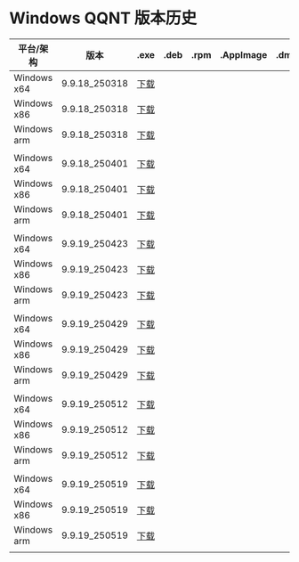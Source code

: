 # Windows QQNT 版本历史

| 平台/架构 | 版本 | .exe | .deb | .rpm | .AppImage | .dmg |
|---|---|---|---|---|---|---|
| Windows x64 | 9.9.18_250318 | [下载](https://dldir1.qq.com/qqfile/qq/QQNT/Windows/QQ_9.9.18_250318_x64_01.exe) |   |   |   |   |
| Windows x86 | 9.9.18_250318 | [下载](https://dldir1.qq.com/qqfile/qq/QQNT/Windows/QQ_9.9.18_250318_x86_01.exe) |   |   |   |   |
| Windows arm | 9.9.18_250318 | [下载](https://dldir1.qq.com/qqfile/qq/QQNT/Windows/QQ_9.9.18_250318_arm64_01.exe) |   |   |   |   |
|   |   |   |   |   |   |   |
| Windows x64 | 9.9.18_250401 | [下载](https://dldir1.qq.com/qqfile/qq/QQNT/Windows/QQ_9.9.18_250401_x64_01.exe) |   |   |   |   |
| Windows x86 | 9.9.18_250401 | [下载](https://dldir1.qq.com/qqfile/qq/QQNT/Windows/QQ_9.9.18_250401_x86_01.exe) |   |   |   |   |
| Windows arm | 9.9.18_250401 | [下载](https://dldir1.qq.com/qqfile/qq/QQNT/Windows/QQ_9.9.18_250401_arm64_01.exe) |   |   |   |   |
|   |   |   |   |   |   |   |
| Windows x64 | 9.9.19_250423 | [下载](https://dldir1.qq.com/qqfile/qq/QQNT/Windows/QQ_9.9.19_250423_x64_01.exe) |   |   |   |   |
| Windows x86 | 9.9.19_250423 | [下载](https://dldir1.qq.com/qqfile/qq/QQNT/Windows/QQ_9.9.19_250423_x86_01.exe) |   |   |   |   |
| Windows arm | 9.9.19_250423 | [下载](https://dldir1.qq.com/qqfile/qq/QQNT/Windows/QQ_9.9.19_250423_arm64_01.exe) |   |   |   |   |
|   |   |   |   |   |   |   |
| Windows x64 | 9.9.19_250429 | [下载](https://dldir1.qq.com/qqfile/qq/QQNT/Windows/QQ_9.9.19_250429_x64_01.exe) |   |   |   |   |
| Windows x86 | 9.9.19_250429 | [下载](https://dldir1.qq.com/qqfile/qq/QQNT/Windows/QQ_9.9.19_250429_x86_01.exe) |   |   |   |   |
| Windows arm | 9.9.19_250429 | [下载](https://dldir1.qq.com/qqfile/qq/QQNT/Windows/QQ_9.9.19_250429_arm64_01.exe) |   |   |   |   |
|   |   |   |   |   |   |   |
| Windows x64 | 9.9.19_250512 | [下载](https://dldir1.qq.com/qqfile/qq/QQNT/Windows/QQ_9.9.19_250512_x64_01.exe) |   |   |   |   |
| Windows x86 | 9.9.19_250512 | [下载](https://dldir1.qq.com/qqfile/qq/QQNT/Windows/QQ_9.9.19_250512_x86_01.exe) |   |   |   |   |
| Windows arm | 9.9.19_250512 | [下载](https://dldir1.qq.com/qqfile/qq/QQNT/Windows/QQ_9.9.19_250512_arm64_01.exe) |   |   |   |   |
|   |   |   |   |   |   |   |
| Windows x64 | 9.9.19_250519 | [下载](https://dldir1.qq.com/qqfile/qq/QQNT/Windows/QQ_9.9.19_250519_x64_01.exe) |   |   |   |   |
| Windows x86 | 9.9.19_250519 | [下载](https://dldir1.qq.com/qqfile/qq/QQNT/Windows/QQ_9.9.19_250519_x86_01.exe) |   |   |   |   |
| Windows arm | 9.9.19_250519 | [下载](https://dldir1.qq.com/qqfile/qq/QQNT/Windows/QQ_9.9.19_250519_arm64_01.exe) |   |   |   |   |
|   |   |   |   |   |   |   |
